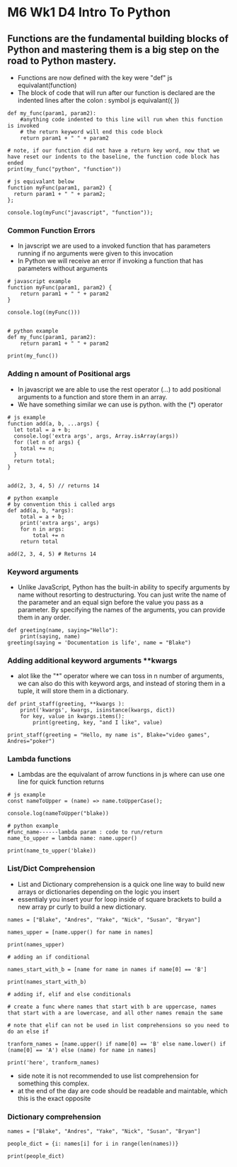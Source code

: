 # M6 Wk1 D4 Intro To Python

## Functions are the fundamental building blocks of Python and mastering them is a big step on the road to Python mastery.
- Functions are now defined with the key were "def" js equivalant(function)
- The block of code that will run after our function is declared are the indented lines after the colon : symbol js equivalant({ })
```
def my_func(param1, param2):
    #anything code indented to this line will run when this function is invoked
    # the return keyword will end this code block
    return param1 + " " + param2

# note, if our function did not have a return key word, now that we have reset our indents to the baseline, the function code block has ended
print(my_func("python", "function"))

# js equivalant below
function myFunc(param1, param2) {
  return param1 + " " + param2;
};

console.log(myFunc("javascript", "function"));

```

### Common Function Errors
- In javscript we are used to a invoked function that has parameters running if no arguments were given to this invocation
- In Python we will receive an error if invoking a function that has parameters without arguments

```
# javascript example
function myFunc(param1, param2) {
    return param1 + " " + param2
}

console.log((myFunc()))


# python example
def my_func(param1, param2):
    return param1 + " " + param2

print(my_func())
```

### Adding n amount of Positional args
- In javascript we are able to use the rest operator (...) to add positional arguments to a function and store them in an array.
- We have something similar we can use is python. with the (*) operator

```
# js example
function add(a, b, ...args) {
  let total = a + b;
  console.log('extra args', args, Array.isArray(args))
  for (let n of args) {
    total += n;
  }
  return total;
}


add(2, 3, 4, 5) // returns 14

# python example
# by convention this i called args
def add(a, b, *args):
    total = a + b;
    print('extra args', args)
    for n in args:
        total += n
    return total

add(2, 3, 4, 5) # Returns 14
```

### Keyword arguments
- Unlike JavaScript, Python has the built-in ability to specify arguments by name without resorting to destructuring. You can just write the name of the parameter and an equal sign before the value you pass as a parameter. By specifying the names of the arguments, you can provide them in any order.

```
def greeting(name, saying="Hello"):
    print(saying, name)
greeting(saying = 'Documentation is life', name = "Blake")
```

### Adding additional keyword arguments **kwargs
- alot like the "*" operator where we can toss in n number of arguments, we can also do this with keyword args, and instead of storing them in a tuple, it will store them in a dictionary.

```
def print_staff(greeting, **kwargs ):
    print('kwargs', kwargs, isinstance(kwargs, dict))
    for key, value in kwargs.items():
        print(greeting, key, "and I like", value)

print_staff(greeting = "Hello, my name is", Blake="video games", Andres="poker")
```

### Lambda functions
- Lambdas are the equivalant of arrow functions in js where can use one line for quick function returns

```
# js example
const nameToUpper = (name) => name.toUpperCase();

console.log(nameToUpper("blake))

# python example
#func_name------lambda param : code to run/return
name_to_upper = lambda name: name.upper()

print(name_to_upper('blake))
```

### List/Dict Comprehension
- List and Dictionary comprehension is a quick one line way to build new arrays or dictionaries depending on the logic you insert
- essentialy you insert your for loop inside of square brackets to build a new array pr curly to build a new dictionary.

```
names = ["Blake", "Andres", "Yake", "Nick", "Susan", "Bryan"]

names_upper = [name.upper() for name in names]

print(names_upper)

# adding an if conditional

names_start_with_b = [name for name in names if name[0] == 'B']

print(names_start_with_b)

# adding if, elif and else conditionals

# create a func where names that start with b are uppercase, names that start with a are lowercase, and all other names remain the same

# note that elif can not be used in list comprehensions so you need to do an else if

tranform_names = [name.upper() if name[0] == 'B' else name.lower() if (name[0] == 'A') else (name) for name in names]

print('here', tranform_names)

```

- side note it is not recommended to use list comprehension for something this complex.
- at the end of the day are code should be readable and maintable, which this is the exact opposite

### Dictionary comprehension

```
names = ["Blake", "Andres", "Yake", "Nick", "Susan", "Bryan"]

people_dict = {i: names[i] for i in range(len(names))}

print(people_dict)
```
